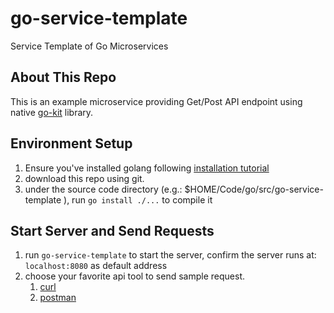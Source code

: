 # go-service-template
Service Template of Go Microservices

## About This Repo
This is an example microservice providing Get/Post API endpoint using native [go-kit](https://gokit.io/) library.

## Environment Setup
1. Ensure you've installed golang following [installation tutorial](https://jimkang.medium.com/install-go-on-mac-with-homebrew-5fa421fc55f5)
2. download this repo using git.
3. under the source code directory (e.g.: $HOME/Code/go/src/go-service-template
   ), run `go install ./...` to compile it

## Start Server and Send Requests
1. run `go-service-template` to start the server, confirm the server runs at: `localhost:8080` as default address
2. choose your favorite api tool to send sample request. 
   1. [curl](https://curl.se/docs/httpscripting.html)
   2. [postman](https://www.postman.com/)